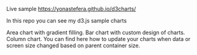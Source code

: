 Live sample https://yonastefera.github.io/d3charts/

In this repo you can see my d3.js sample charts

Area chart with gradient filling.
Bar chart with custom design of charts.
Column chart.
You can find here how to update your charts when data or screen size changed based on parent container size.
